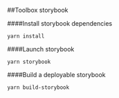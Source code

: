 ##Toolbox storybook

####Install storybook dependencies 
```
yarn install
```

####Launch storybook
```
yarn storybook
```

####Build a deployable storybook
```
yarn build-storybook
```
